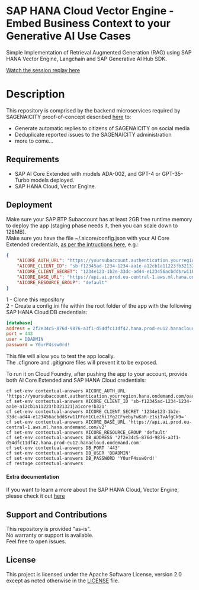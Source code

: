 # SAP HANA Cloud Vector Engine - Embed Business Context to your Generative AI Use Cases
Simple Implementation of Retrieval Augmented Generation (RAG) using SAP HANA Vector Engine, Langchain and SAP Generative AI Hub SDK.

[Watch the session replay here](https://partneredge.sap.com/en/library/education/psd/2024/mar/e_oe_te_w_PSD_WEB_00005630.html)

# Description
This repository is comprised by the backend microservices required by SAGENAICITY proof-of-concept described [here](https://partneredge.sap.com/en/library/education/psd/2024/jan/e_oe_te_w_PSD_WEB_00004648.html?source=PartnerEdge-PNL-Image-Educate%2FEnable-Global-Artificial_Intelligence-SAPPartnerEdge&campaigncode=CRM-YA23-SMS-1941768&sprinklrid=12465424311) to:
* Generate automatic replies to citizens of SAGENAICITY on social media
* Deduplicate reported issues to the SAGENAICITY administration
* more to come...

## Requirements
* SAP AI Core Extended with models ADA-002, and GPT-4 or GPT-35-Turbo models deployed.
* SAP HANA Cloud, Vector Engine.

## Deployment
Make sure your SAP BTP Subaccount has at least 2GB free runtime memory to deploy the app (staging phase needs it, then you can scale down to 128MB).  
Make sure you have the file ~/.aicore/config.json with your AI Core Extended credentials, [as per the intructions here](https://pypi.org/project/generative-ai-hub-sdk/), e.g.:

```config.json
{
    "AICORE_AUTH_URL": "https://yoursubaccount.authentication.yourregion.hana.ondemand.com/oauth/token",
    "AICORE_CLIENT_ID": "sb-f12345ad-1234-1234-aa1e-a12cb1a11223!b321321|aicore!b321",
    "AICORE_CLIENT_SECRET": "1234e123-1b2e-33dc-ad44-e123456acbdd$rw11FFoH1CLeZhi1Yg2CFyebyFwKaR-z1siTvAfgCk9=",
    "AICORE_BASE_URL": "https://api.ai.prod.eu-central-1.aws.ml.hana.ondemand.com/v2",
    "AICORE_RESOURCE_GROUP": "default"
}
```

1 - Clone this repository  
2 - Create a config.ini file within the root folder of the app with the following SAP HANA Cloud DB credentials:  

```config.ini
[database]
address = 2f2e34c5-876d-9876-a3f1-d54dfc11df42.hana.prod-eu12.hanacloud.ondemand.com
port = 443
user = DBADMIN
password = Y0urP4ssw0rd!
```
This file will allow you to test the app locally.  
The .cfignore and .gitignore files will prevent it to be exposed.  
  
To run it on Cloud Foundry, after pushing the app to your account, provide both AI Core Extended and SAP HANA Cloud credentials:  
```command
cf set-env contextual-answers AICORE_AUTH_URL 'https://yoursubaccount.authentication.yourregion.hana.ondemand.com/oauth/token'
cf set-env contextual-answers AICORE_CLIENT_ID 'sb-f12345ad-1234-1234-aa1e-a12cb1a11223!b321321|aicore!b321'
cf set-env contextual-answers AICORE_CLIENT_SECRET '1234e123-1b2e-33dc-ad44-e123456acbdd$rw11FFoH1CLeZhi1Yg2CFyebyFwKaR-z1siTvAfgCk9='
cf set-env contextual-answers AICORE_BASE_URL 'https://api.ai.prod.eu-central-1.aws.ml.hana.ondemand.com/v2'
cf set-env contextual-answers AICORE_RESOURCE_GROUP 'default'
cf set-env contextual-answers DB_ADDRESS '2f2e34c5-876d-9876-a3f1-d54dfc11df42.hana.prod-eu12.hanacloud.ondemand.com'
cf set-env contextual-answers DB_PORT '443'
cf set-env contextual-answers DB_USER 'DBADMIN'
cf set-env contextual-answers DB_PASSWORD 'Y0urP4ssw0rd!'
cf restage contextual-answers
```

#### Extra documentation
If you want to learn a more about the SAP HANA Cloud, Vector Engine, please check it out [here](https://)

## Support and Contributions
This repository is provided "as-is".  
No warranty or support is available.  
Feel free to open issues.

## License
This project is licensed under the Apache Software License, version 2.0 except as noted otherwise in the [LICENSE](LICENSES/Apache-2.0.txt) file.
